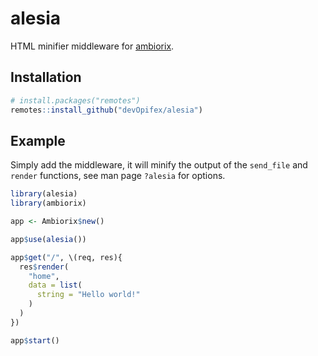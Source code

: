 <!-- badges: start -->
<!-- badges: end -->

# alesia

HTML minifier middleware for [ambiorix](https://ambiorix.dev).

## Installation

``` r
# install.packages("remotes")
remotes::install_github("devOpifex/alesia")
```

## Example

Simply add the middleware, it will minify the output of the 
`send_file` and `render` functions, see man page `?alesia` for options.

``` r
library(alesia)
library(ambiorix)

app <- Ambiorix$new()

app$use(alesia())

app$get("/", \(req, res){
  res$render(
    "home",
    data = list(
      string = "Hello world!"
    )
  )
})

app$start()
```

